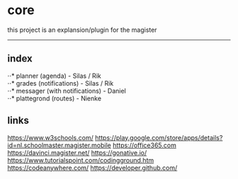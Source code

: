 # core

this project is an explansion/plugin for the magister 

----------------------------


index
------
  ⋅⋅* planner       (agenda)                - Silas / Rik	
  ⋅⋅* grades        (notifications)         - Silas / Rik	
  ⋅⋅* messager      (with notifications)    - Daniel			
  ⋅⋅* plattegrond   (routes)                - Nienke			


links
------
https://www.w3schools.com/
https://play.google.com/store/apps/details?id=nl.schoolmaster.magister.mobile
https://office365.com
https://davinci.magister.net/
https://gonative.io/
https://www.tutorialspoint.com/codingground.htm
https://codeanywhere.com/
https://developer.github.com/
